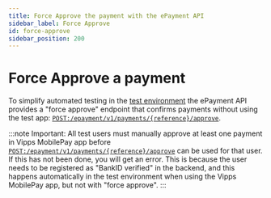 ```yaml
---
title: Force Approve the payment with the ePayment API
sidebar_label: Force Approve
id: force-approve
sidebar_position: 200
---
```


# Force Approve a payment

To simplify automated testing in the
[test environment](https://developer.vippsmobilepay.com/docs/vipps-developers/test-environment/)
the ePayment API provides a "force approve" endpoint that confirms payments
without using the test app:
[`POST:/epayment/v1/payments/{reference}/approve`][force-approve-endpoint].

:::note
Important: All test users must manually approve at least one payment in Vipps MobilePay app
before
[`POST:/epayment/v1/payments/{reference}/approve`][force-approve-endpoint]
can be used for that user. If this has not been done, you will get an error.
This is because the user needs to be registered as "BankID verified" in the backend,
and this happens automatically in the test environment when using the Vipps MobilePay app,
but not with "force approve".
:::

[force-approve-endpoint]: https://developer.vippsmobilepay.com/api/epayment#tag/ForceApprove
